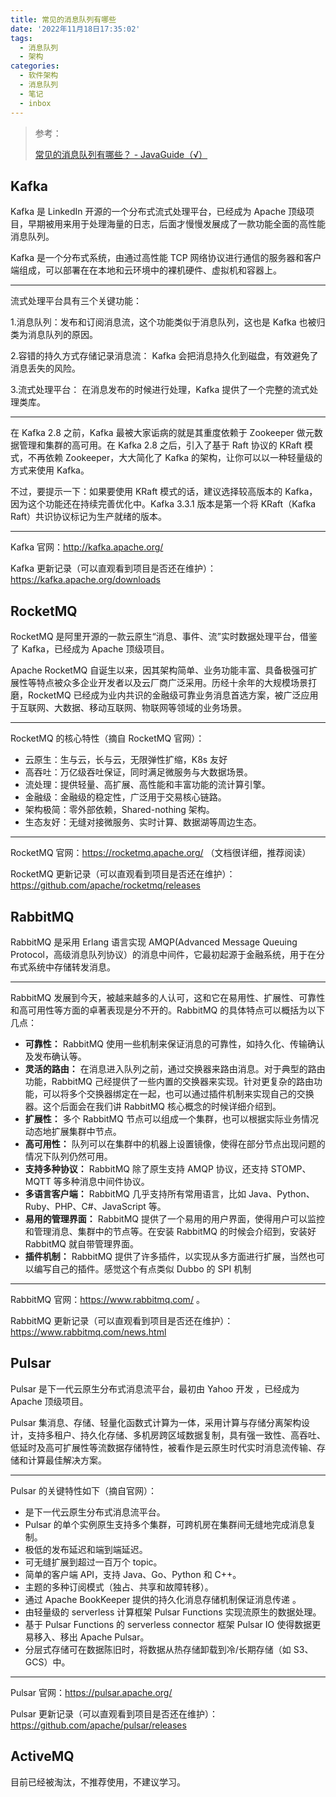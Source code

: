 ```yaml
---
title: 常见的消息队列有哪些
date: '2022年11月18日17:35:02'
tags:
  - 消息队列
  - 架构
categories:
  - 软件架构
  - 消息队列
  - 笔记
  - inbox
---
```


>   参考：
>
>   [常见的消息队列有哪些？ - JavaGuide（√）](https://javaguide.cn/high-performance/message-queue/message-queue.html#%E5%B8%B8%E8%A7%81%E7%9A%84%E6%B6%88%E6%81%AF%E9%98%9F%E5%88%97%E6%9C%89%E5%93%AA%E4%BA%9B)

## Kafka

Kafka 是 LinkedIn 开源的一个分布式流式处理平台，已经成为 Apache 顶级项目，早期被用来用于处理海量的日志，后面才慢慢发展成了一款功能全面的高性能消息队列。



Kafka 是一个分布式系统，由通过高性能 TCP 网络协议进行通信的服务器和客户端组成，可以部署在在本地和云环境中的裸机硬件、虚拟机和容器上。

---

流式处理平台具有三个关键功能：

1.消息队列：发布和订阅消息流，这个功能类似于消息队列，这也是 Kafka 也被归类为消息队列的原因。

2.容错的持久方式存储记录消息流： Kafka 会把消息持久化到磁盘，有效避免了消息丢失的风险。

3.流式处理平台： 在消息发布的时候进行处理，Kafka 提供了一个完整的流式处理类库。

---

在 Kafka 2.8 之前，Kafka 最被大家诟病的就是其重度依赖于 Zookeeper 做元数据管理和集群的高可用。在 Kafka 2.8 之后，引入了基于 Raft 协议的 KRaft 模式，不再依赖 Zookeeper，大大简化了 Kafka 的架构，让你可以以一种轻量级的方式来使用 Kafka。

不过，要提示一下：如果要使用 KRaft 模式的话，建议选择较高版本的 Kafka，因为这个功能还在持续完善优化中。Kafka 3.3.1 版本是第一个将 KRaft（Kafka Raft）共识协议标记为生产就绪的版本。

---

Kafka 官网：http://kafka.apache.org/

Kafka 更新记录（可以直观看到项目是否还在维护）：https://kafka.apache.org/downloads

## RocketMQ

RocketMQ 是阿里开源的一款云原生“消息、事件、流”实时数据处理平台，借鉴了 Kafka，已经成为 Apache 顶级项目。

Apache RocketMQ 自诞生以来，因其架构简单、业务功能丰富、具备极强可扩展性等特点被众多企业开发者以及云厂商广泛采用。历经十余年的大规模场景打磨，RocketMQ 已经成为业内共识的金融级可靠业务消息首选方案，被广泛应用于互联网、大数据、移动互联网、物联网等领域的业务场景。

---

RocketMQ 的核心特性（摘自 RocketMQ 官网）：

+   云原生：生与云，长与云，无限弹性扩缩，K8s 友好
+   高吞吐：万亿级吞吐保证，同时满足微服务与大数据场景。
+   流处理：提供轻量、高扩展、高性能和丰富功能的流计算引擎。
+   金融级：金融级的稳定性，广泛用于交易核心链路。
+   架构极简：零外部依赖，Shared-nothing 架构。
+   生态友好：无缝对接微服务、实时计算、数据湖等周边生态。

---

RocketMQ 官网：https://rocketmq.apache.org/ （文档很详细，推荐阅读）

RocketMQ 更新记录（可以直观看到项目是否还在维护）：https://github.com/apache/rocketmq/releases





## RabbitMQ

RabbitMQ 是采用 Erlang 语言实现 AMQP(Advanced Message Queuing Protocol，高级消息队列协议）的消息中间件，它最初起源于金融系统，用于在分布式系统中存储转发消息。

---

RabbitMQ 发展到今天，被越来越多的人认可，这和它在易用性、扩展性、可靠性和高可用性等方面的卓著表现是分不开的。RabbitMQ 的具体特点可以概括为以下几点：

+   **可靠性：** RabbitMQ 使用一些机制来保证消息的可靠性，如持久化、传输确认及发布确认等。
+   **灵活的路由：** 在消息进入队列之前，通过交换器来路由消息。对于典型的路由功能，RabbitMQ 己经提供了一些内置的交换器来实现。针对更复杂的路由功能，可以将多个交换器绑定在一起，也可以通过插件机制来实现自己的交换器。这个后面会在我们讲 RabbitMQ 核心概念的时候详细介绍到。
+   **扩展性：** 多个 RabbitMQ 节点可以组成一个集群，也可以根据实际业务情况动态地扩展集群中节点。
+   **高可用性：** 队列可以在集群中的机器上设置镜像，使得在部分节点出现问题的情况下队列仍然可用。
+   **支持多种协议：** RabbitMQ 除了原生支持 AMQP 协议，还支持 STOMP、MQTT 等多种消息中间件协议。
+   **多语言客户端：** RabbitMQ 几乎支持所有常用语言，比如 Java、Python、Ruby、PHP、C#、JavaScript 等。
+   **易用的管理界面：** RabbitMQ 提供了一个易用的用户界面，使得用户可以监控和管理消息、集群中的节点等。在安装 RabbitMQ 的时候会介绍到，安装好 RabbitMQ 就自带管理界面。
+   **插件机制：** RabbitMQ 提供了许多插件，以实现从多方面进行扩展，当然也可以编写自己的插件。感觉这个有点类似 Dubbo 的 SPI 机制

---

RabbitMQ 官网：https://www.rabbitmq.com/ 。

RabbitMQ 更新记录（可以直观看到项目是否还在维护）：https://www.rabbitmq.com/news.html









## Pulsar

Pulsar 是下一代云原生分布式消息流平台，最初由 Yahoo 开发 ，已经成为 Apache 顶级项目。

Pulsar 集消息、存储、轻量化函数式计算为一体，采用计算与存储分离架构设计，支持多租户、持久化存储、多机房跨区域数据复制，具有强一致性、高吞吐、低延时及高可扩展性等流数据存储特性，被看作是云原生时代实时消息流传输、存储和计算最佳解决方案。

---

Pulsar 的关键特性如下（摘自官网）：

+   是下一代云原生分布式消息流平台。
+   Pulsar 的单个实例原生支持多个集群，可跨机房在集群间无缝地完成消息复制。
+   极低的发布延迟和端到端延迟。
+   可无缝扩展到超过一百万个 topic。
+   简单的客户端 API，支持 Java、Go、Python 和 C++。
+   主题的多种订阅模式（独占、共享和故障转移）。
+   通过 Apache BookKeeper 提供的持久化消息存储机制保证消息传递 。
+   由轻量级的 serverless 计算框架 Pulsar Functions 实现流原生的数据处理。
+   基于 Pulsar Functions 的 serverless connector 框架 Pulsar IO 使得数据更易移入、移出 Apache Pulsar。
+   分层式存储可在数据陈旧时，将数据从热存储卸载到冷/长期存储（如 S3、GCS）中。

------

Pulsar 官网：https://pulsar.apache.org/

Pulsar 更新记录（可以直观看到项目是否还在维护）：https://github.com/apache/pulsar/releases





## ActiveMQ

目前已经被淘汰，不推荐使用，不建议学习。









